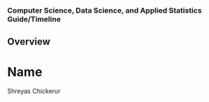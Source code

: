 ### Computer Science, Data Science, and Applied Statistics Guide/Timeline
## Overview
# Name
Shreyas Chickerur